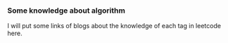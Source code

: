 ### Some knowledge about algorithm
I will put some links of blogs about the knowledge of each tag in leetcode here.
